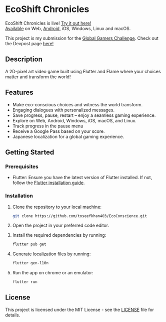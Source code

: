 # EcoShift Chronicles
EcoShift Chronicles is live! [Try it out here!](https://toseefkhan403.github.io/EcoConscience/)\
[Available](https://drive.google.com/drive/folders/11WUSuBVBJ2bkoXtuM_RQgYM5vfZ82h5e?usp=sharing) on Web, [Android](https://play.google.com/store/apps/details?id=com.eco_conscience.ecoshift_chronicles), iOS, Windows, Linux and macOS.

This project is my submission for the [Global Gamers Challenge](https://flutter.dev/global-gamers). Check out the Devpost page [here!](https://devpost.com/software/ecoshift-chronicles)

## Description
A 2D-pixel art video game built using Flutter and Flame where your choices matter and transform the world!

## Features
- Make eco-conscious choices and witness the world transform.
- Engaging dialogues with personalized messages.
- Save progress, pause, restart – enjoy a seamless gaming experience.
- Explore on Web, Android, Windows, iOS, macOS, and Linux.
- Track progress in the pause menu
- Receive a Google Pass based on your score.
- Japanese localization for a global gaming experience.

## Getting Started

### Prerequisites

- Flutter: Ensure you have the latest version of Flutter installed. If not, follow the [Flutter installation guide](https://flutter.dev/docs/get-started/install).

### Installation

1. Clone the repository to your local machine:

   ```bash
   git clone https://github.com/toseefkhan403/EcoConscience.git

2. Open the project in your preferred code editor.

3. Install the required dependencies by running:

    ```bash
   flutter pub get

4. Generate localization files by running:

    ```bash
   flutter gen-l10n

5. Run the app on chrome or an emulator:

    ```bash
   flutter run

## License
This project is licensed under the MIT License - see the [LICENSE](LICENSE.md) file for details.
